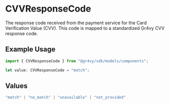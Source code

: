 # CVVResponseCode

The response code received from the payment service for the Card Verification Value (CVV). This code is mapped to a standardized Gr4vy CVV response code.

## Example Usage

```typescript
import { CVVResponseCode } from "@gr4vy/sdk/models/components";

let value: CVVResponseCode = "match";
```

## Values

```typescript
"match" | "no_match" | "unavailable" | "not_provided"
```